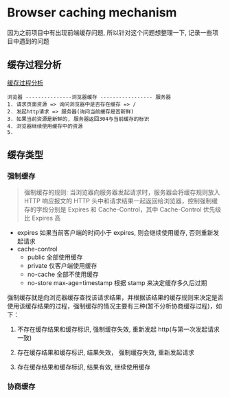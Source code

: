 <!--
 * @Description  :
 * @Author       : YH000052
 * @LastEditors  : YH000052
 * @Date         : 2020-06-21 11:13:30
 * @LastEditTime : 2020-06-23 14:58:29
 * @FilePath     : \notes\notes\Browser-caching-mechanism.md
-->

# Browser caching mechanism

因为之前项目中有出现前端缓存问题, 所以针对这个问题想整理一下, 记录一些项目中遇到的问题

## 缓存过程分析

[缓存过程分析]('../assets/images/cache/cache-1.jpg')

```bush
浏览器 ---------------浏览器缓存 ----------------- 服务器
1. 请求页面资源 => 询问浏览器中是否存在缓存 => /
2. 发起http请求 => 服务器(询问当前缓存是否新鲜)
3. 如果当前资源是新鲜的, 服务器返回304与当前缓存的标识
4. 浏览器继续使用缓存中的资源
5.
```

## 缓存类型

### 强制缓存

> 强制缓存的规则: 当浏览器向服务器发起请求时，服务器会将缓存规则放入 HTTP 响应报文的 HTTP 头中和请求结果一起返回给浏览器，控制强制缓存的字段分别是 Expires 和 Cache-Control，其中 Cache-Control 优先级比 Expires 高

- expires
  如果当前客户端的时间小于 expires, 则会继续使用缓存, 否则重新发起请求
- cache-control
  - public 全部使用缓存
  - private 仅客户端使用缓存
  - no-cache 全部不使用缓存
  - no-store max-age=timestamp 根据 stamp 来决定缓存多久后过期

强制缓存就是向浏览器缓存查找该请求结果，并根据该结果的缓存规则来决定是否使用该缓存结果的过程，强制缓存的情况主要有三种(暂不分析协商缓存过程)，如下：

1. 不存在缓存结果和缓存标识, 强制缓存失效, 重新发起 http(与第一次发起请求一致)

2. 存在缓存结果和缓存标识, 结果失效， 强制缓存失效, 重新发起请求

3. 存在缓存结果和缓存标识, 结果有效, 继续使用缓存

### 协商缓存
